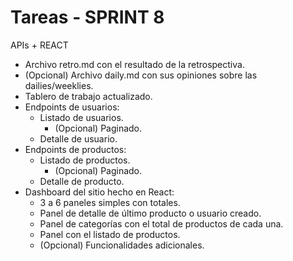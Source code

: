 # Tareas - SPRINT 8

APIs + REACT

* Archivo retro.md con el resultado de la retrospectiva.
* (Opcional) Archivo daily.md con sus opiniones sobre las dailies/weeklies.
* Tablero de trabajo actualizado.
* Endpoints de usuarios:
   - Listado de usuarios.
      + (Opcional) Paginado.
   - Detalle de usuario.
* Endpoints de productos:
   - Listado de productos.
      + (Opcional) Paginado.
   - Detalle de producto.
* Dashboard del sitio hecho en React:
   - 3 a 6 paneles simples con totales.
   - Panel de detalle de último producto o usuario creado.
   - Panel de categorías con el total de productos de cada una.
   - Panel con el listado de productos.
   - (Opcional) Funcionalidades adicionales.